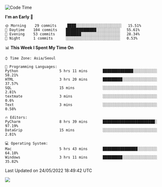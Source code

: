  <!--START_SECTION:waka-->
![Code Time](http://img.shields.io/badge/Code%20Time-213%20hrs%2019%20mins-blue)

**I'm an Early 🐤** 

```text
🌞 Morning    29 commits     ████░░░░░░░░░░░░░░░░░░░░░   15.51% 
🌆 Daytime    104 commits    ██████████████░░░░░░░░░░░   55.61% 
🌃 Evening    53 commits     ███████░░░░░░░░░░░░░░░░░░   28.34% 
🌙 Night      1 commits      ░░░░░░░░░░░░░░░░░░░░░░░░░   0.53%

```


📊 **This Week I Spent My Time On** 

```text
⌚︎ Time Zone: Asia/Seoul

💬 Programming Languages: 
Python                   5 hrs 11 mins       ██████████████░░░░░░░░░░░   58.21% 
HTML                     3 hrs 20 mins       █████████░░░░░░░░░░░░░░░░   37.57% 
SQL                      15 mins             ░░░░░░░░░░░░░░░░░░░░░░░░░   2.81% 
textmate                 3 mins              ░░░░░░░░░░░░░░░░░░░░░░░░░   0.6% 
Text                     3 mins              ░░░░░░░░░░░░░░░░░░░░░░░░░   0.58%

🔥 Editors: 
PyCharm                  8 hrs 39 mins       ████████████████████████░   97.19% 
DataGrip                 15 mins             ░░░░░░░░░░░░░░░░░░░░░░░░░   2.81%

💻 Operating System: 
Mac                      5 hrs 43 mins       ████████████████░░░░░░░░░   64.18% 
Windows                  3 hrs 11 mins       █████████░░░░░░░░░░░░░░░░   35.82%

```


 Last Updated on 24/05/2022 18:49:42 UTC
<!--END_SECTION:waka-->

<a href="https://opgc.me/#/users/tnlvof" target="_blank"><img src="https://api.opgc.me/githubs/users/tnlvof/tag/?theme=basic" /></a>
